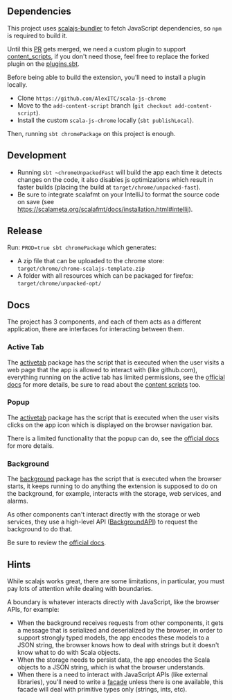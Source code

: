 ## Dependencies

This project uses [scalajs-bundler](https://github.com/scalacenter/scalajs-bundler) to fetch JavaScript dependencies, so `npm` is required to build it.

Until this [PR](https://github.com/lucidd/scala-js-chrome/pull/46) gets merged, we need a custom plugin to support [content_scripts](https://developer.chrome.com/extensions/content_scripts), if you don't need those, feel free to replace the forked plugin on the [plugins.sbt](project/plugins.sbt).

Before being able to build the extension, you'll need to install a plugin locally.
- Clone `https://github.com/AlexITC/scala-js-chrome`
- Move to the `add-content-script` branch (`git checkout add-content-script`).
- Install the custom `scala-js-chrome` locally (`sbt publishLocal`).

Then, running `sbt chromePackage` on this project is enough.

## Development
- Running `sbt ~chromeUnpackedFast` will build the app each time it detects changes on the code, it also disables js optimizations which result in faster builds (placing the build at `target/chrome/unpacked-fast`).
- Be sure to integrate scalafmt on your IntelliJ to format the source code on save (see https://scalameta.org/scalafmt/docs/installation.html#intellij).

## Release
Run: `PROD=true sbt chromePackage` which generates:
- A zip file that can be uploaded to the chrome store: `target/chrome/chrome-scalajs-template.zip`
- A folder with all resources which can be packaged for firefox: `target/chrome/unpacked-opt/`

## Docs
The project has 3 components, and each of them acts as a different application, there are interfaces for interacting between them.

### Active Tab
The [activetab](/src/main/scala/com/alexitc/activetab) package has the script that is executed when the user visits a web page that the app is allowed to interact with (like github.com), everything running on the active tab has limited permissions, see the [official docs](https://developer.chrome.com/extensions/activeTab) for more details, be sure to read about the [content scripts](https://developer.chrome.com/extensions/content_scripts) too.

### Popup
The [activetab](/src/main/scala/com/alexitc/popup) package has the script that is executed when the user visits clicks on the app icon which is displayed on the browser navigation bar.
 
There is a limited functionality that the popup can do, see the [official docs](https://developer.chrome.com/extensions/browserAction) for more details.

### Background
The [background](/src/main/scala/com/alexitc/background) package has the script that is executed when the browser starts, it keeps running to do anything the extension is supposed to do on the background, for example, interacts with the storage, web services, and alarms.

As other components can't interact directly with the storage or web services, they use a high-level API ([BackgroundAPI](/src/main/scala/com/alexitc/background/BackgroundAPI.scala)) to request the background to do that.

Be sure to review the [official docs](https://developer.chrome.com/extensions/background_pages).


## Hints
While scalajs works great, there are some limitations, in particular, you must pay lots of attention while dealing with boundaries.

A boundary is whatever interacts directly with JavaScript, like the browser APIs, for example:
- When the background receives requests from other components, it gets a message that is serialized and deserialized by the browser, in order to support strongly typed models, the app encodes these models to a JSON string, the browser knows how to deal with strings but it doesn't know what to do with Scala objects.
- When the storage needs to persist data, the app encodes the Scala objects to a JSON string, which is what the browser understands.
- When there is a need to interact with JavaScript APIs (like external libraries), you'll need to write a [facade](/src/main/scala/com/alexitc/facades) unless there is one available, this facade will deal with primitive types only (strings, ints, etc).
